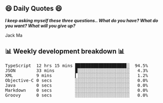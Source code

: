 ## 😄 Daily Quotes 😄

_**I keep asking myself these three questions.. What do you have? What do you want? What will you give up?**_

Jack Ma



## 📊 Weekly development breakdown 📊

<pre>TypeScript  12 hrs 15 mins ███████████████████▊░  94.5%
JSON        33 mins        ▉░░░░░░░░░░░░░░░░░░░░   4.3%
XML         9 mins         ▎░░░░░░░░░░░░░░░░░░░░   1.2%
Objective-C 0 secs         ░░░░░░░░░░░░░░░░░░░░░   0.0%
Java        0 secs         ░░░░░░░░░░░░░░░░░░░░░   0.0%
Markdown    0 secs         ░░░░░░░░░░░░░░░░░░░░░   0.0%
Groovy      0 secs         ░░░░░░░░░░░░░░░░░░░░░   0.0%</pre>